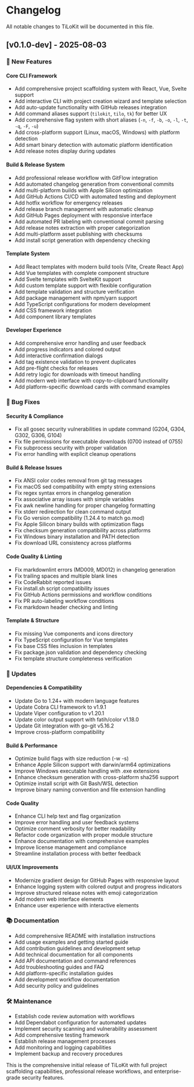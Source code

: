 # Changelog

All notable changes to TiLoKit will be documented in this file.

## [v0.1.0-dev] - 2025-08-03

### 🚀 New Features

#### Core CLI Framework
- Add comprehensive project scaffolding system with React, Vue, Svelte support
- Add interactive CLI with project creation wizard and template selection
- Add auto-update functionality with GitHub releases integration
- Add command aliases support (`tilokit`, `tilo`, `tk`) for better UX
- Add comprehensive flag system with short aliases (`-n`, `-f`, `-b`, `-o`, `-l`, `-t`, `-q`, `-F`, `-u`)
- Add cross-platform support (Linux, macOS, Windows) with platform detection
- Add smart binary detection with automatic platform identification
- Add release notes display during updates

#### Build & Release System
- Add professional release workflow with GitFlow integration
- Add automated changelog generation from conventional commits
- Add multi-platform builds with Apple Silicon optimization
- Add GitHub Actions CI/CD with automated testing and deployment
- Add hotfix workflow for emergency releases
- Add release branch management with automatic cleanup
- Add GitHub Pages deployment with responsive interface
- Add automated PR labeling with conventional commit parsing
- Add release notes extraction with proper categorization
- Add multi-platform asset publishing with checksums
- Add install script generation with dependency checking

#### Template System
- Add React templates with modern build tools (Vite, Create React App)
- Add Vue templates with complete component structure
- Add Svelte templates with SvelteKit support
- Add custom template support with flexible configuration
- Add template validation and structure verification
- Add package management with npm/yarn support
- Add TypeScript configurations for modern development
- Add CSS framework integration
- Add component library templates

#### Developer Experience
- Add comprehensive error handling and user feedback
- Add progress indicators and colored output
- Add interactive confirmation dialogs
- Add tag existence validation to prevent duplicates
- Add pre-flight checks for releases
- Add retry logic for downloads with timeout handling
- Add modern web interface with copy-to-clipboard functionality
- Add platform-specific download cards with command examples

### 🐛 Bug Fixes

#### Security & Compliance
- Fix all gosec security vulnerabilities in update command (G204, G304, G302, G306, G104)
- Fix file permissions for executable downloads (0700 instead of 0755)
- Fix subprocess security with proper validation
- Fix error handling with explicit cleanup operations

#### Build & Release Issues
- Fix ANSI color codes removal from git tag messages
- Fix macOS sed compatibility with empty string extensions
- Fix regex syntax errors in changelog generation
- Fix associative array issues with simple variables
- Fix awk newline handling for proper changelog formatting
- Fix stderr redirection for clean command output
- Fix Go version compatibility (1.24.4 to match go.mod)
- Fix Apple Silicon binary builds with optimization flags
- Fix checksum generation compatibility across platforms
- Fix Windows binary installation and PATH detection
- Fix download URL consistency across platforms

#### Code Quality & Linting
- Fix markdownlint errors (MD009, MD012) in changelog generation
- Fix trailing spaces and multiple blank lines
- Fix CodeRabbit reported issues
- Fix install.sh script compatibility issues
- Fix GitHub Actions permissions and workflow conditions
- Fix PR auto-labeling workflow conditions
- Fix markdown header checking and linting

#### Template & Structure
- Fix missing Vue components and icons directory
- Fix TypeScript configuration for Vue templates
- Fix base CSS files inclusion in templates
- Fix package.json validation and dependency checking
- Fix template structure completeness verification

### 🧹 Updates

#### Dependencies & Compatibility
- Update Go to 1.24+ with modern language features
- Update Cobra CLI framework to v1.9.1
- Update Viper configuration to v1.20.1
- Update color output support with fatih/color v1.18.0
- Update Git integration with go-git v5.16.2
- Improve cross-platform compatibility

#### Build & Performance
- Optimize build flags with size reduction (-w -s)
- Enhance Apple Silicon support with darwin/arm64 optimizations
- Improve Windows executable handling with .exe extensions
- Enhance checksum generation with cross-platform sha256 support
- Optimize install script with Git Bash/WSL detection
- Improve binary naming convention and file extension handling

#### Code Quality
- Enhance CLI help text and flag organization
- Improve error handling and user feedback systems
- Optimize comment verbosity for better readability
- Refactor code organization with proper module structure
- Enhance documentation with comprehensive examples
- Improve license management and compliance
- Streamline installation process with better feedback

#### UI/UX Improvements
- Modernize gradient design for GitHub Pages with responsive layout
- Enhance logging system with colored output and progress indicators
- Improve structured release notes with emoji categorization
- Add modern web interface elements
- Enhance user experience with interactive elements

### 📚 Documentation

- Add comprehensive README with installation instructions
- Add usage examples and getting started guide
- Add contribution guidelines and development setup
- Add technical documentation for all components
- Add API documentation and command references
- Add troubleshooting guides and FAQ
- Add platform-specific installation guides
- Add development workflow documentation
- Add security policy and guidelines

### 🛠️ Maintenance

- Establish code review automation with workflows
- Add Dependabot configuration for automated updates
- Implement security scanning and vulnerability assessment
- Add comprehensive testing framework
- Establish release management processes
- Add monitoring and logging capabilities
- Implement backup and recovery procedures

This is the comprehensive initial release of TiLoKit with full project scaffolding capabilities, professional release workflows, and enterprise-grade security features.
